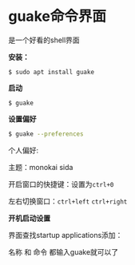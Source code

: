 # guake命令界面

是一个好看的shell界面

**安装：**

```text
$ sudo apt install guake
```

**启动**

```text
$ guake
```

**设置偏好**

```bash
$ guake --preferences
```

个人偏好:

主题：monokai sida

开启窗口的快捷键：设置为`ctrl+0`

左右切换窗口：`ctrl+left`  `ctrl+right`

**开机启动设置**

界面查找startup applications添加：

名称 和 命令 都输入guake就可以了



